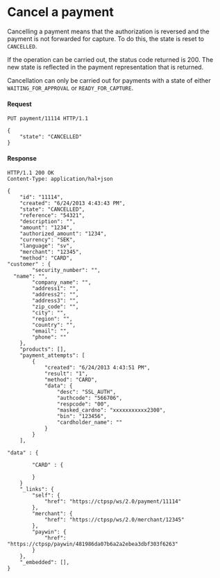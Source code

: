 # Cancel a payment
Cancelling a payment means that the authorization is reversed and the payment is not forwarded for capture. To do this, the state is reset to `CANCELLED`.

If the operation can be carried out, the status code returned is 200. The new state is reflected in the payment representation that is returned.

Cancellation can only be carried out for payments with a state of either `WAITING_FOR_APPROVAL` or `READY_FOR_CAPTURE`.

#### Request
```http
PUT payment/11114 HTTP/1.1

{
    "state": "CANCELLED"
}
```
#### Response
```http
HTTP/1.1 200 OK
Content-Type: application/hal+json

{
    "id": "11114",
    "created": "6/24/2013 4:43:43 PM",
    "state": "CANCELLED",
    "reference": "54321",
    "description": "",
    "amount": "1234",
    "authorized_amount": "1234",
    "currency": "SEK",
    "language": "sv",
    "merchant": "12345",
    "method": "CARD",
"customer" : {
        "security_number": "",
  "name": "",
        "company_name": "",
        "address1": "",
        "address2": "",
        "address3": "",
        "zip_code": "",
        "city": "",
        "region": "",
        "country": "",
        "email": "",
        "phone": ""
    },
    "products": [],
    "payment_attempts": [
        {
            "created": "6/24/2013 4:43:51 PM",
            "result": "1",
            "method": "CARD",
            "data": {
                "desc": "SSL_AUTH",
                "authcode": "566706",
                "respcode": "00",
                "masked_cardno": "xxxxxxxxxxx2300",
                "bin": "123456",
                "cardholder_name": ""
            }
        }
    ],

"data" : {

        "CARD" : {

        }
    }
    "_links": {
        "self": {
            "href": "https://ctpsp/ws/2.0/payment/11114"
        },
        "merchant": {
            "href": "https://ctpsp/ws/2.0/merchant/12345"
        },
        "paywin": {
            "href": "https://ctpsp/paywin/481986da07b6a2a2ebea3dbf303f6263"
        }
    },
    "_embedded": [],
}
```
